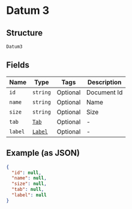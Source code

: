 
# Datum 3

## Structure

`Datum3`

## Fields

| Name | Type | Tags | Description |
|  --- | --- | --- | --- |
| `id` | `string` | Optional | Document Id |
| `name` | `string` | Optional | Name |
| `size` | `string` | Optional | Size |
| `tab` | [`Tab`](../../doc/models/tab.md) | Optional | - |
| `label` | [`Label`](../../doc/models/label.md) | Optional | - |

## Example (as JSON)

```json
{
  "id": null,
  "name": null,
  "size": null,
  "tab": null,
  "label": null
}
```

